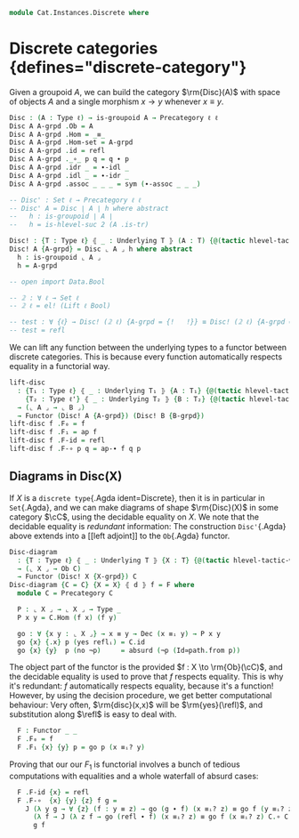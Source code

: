 <!--
```agda
open import Cat.Prelude

open import Data.Id.Base
open import Data.Dec

import Cat.Reasoning
```
-->

```agda
module Cat.Instances.Discrete where
```

<!--
```agda
private variable
  ℓ ℓ' : Level
  X : Type ℓ
  C : Precategory ℓ ℓ'

open Precategory
open Functor
open _=>_
```
-->

# Discrete categories {defines="discrete-category"}

Given a groupoid $A$, we can build the category $\rm{Disc}(A)$ with
space of objects $A$ and a single morphism $x \to y$ whenever $x \equiv
y$.

```agda
Disc : (A : Type ℓ) → is-groupoid A → Precategory ℓ ℓ
Disc A A-grpd .Ob = A
Disc A A-grpd .Hom = _≡_
Disc A A-grpd .Hom-set = A-grpd
Disc A A-grpd .id = refl
Disc A A-grpd ._∘_ p q = q ∙ p
Disc A A-grpd .idr _ = ∙-idl _
Disc A A-grpd .idl _ = ∙-idr _
Disc A A-grpd .assoc _ _ _ = sym (∙-assoc _ _ _)

-- Disc' : Set ℓ → Precategory ℓ ℓ
-- Disc' A = Disc ∣ A ∣ h where abstract
--   h : is-groupoid ∣ A ∣
--   h = is-hlevel-suc 2 (A .is-tr)

Disc! : {T : Type ℓ} ⦃ _ : Underlying T ⦄ (A : T) {@(tactic hlevel-tactic-worker) A-grpd : is-groupoid ⌞ A ⌟} → Precategory _ _
Disc! A {A-grpd} = Disc ⌞ A ⌟ h where abstract
  h : is-groupoid ⌞ A ⌟
  h = A-grpd

-- open import Data.Bool

-- 𝟚 : ∀ ℓ → Set ℓ
-- 𝟚 ℓ = el! (Lift ℓ Bool)

-- test : ∀ {ℓ} → Disc! (𝟚 ℓ) {A-grpd = {!   !}} ≡ Disc! (𝟚 ℓ) {A-grpd = {!   !}}
-- test = refl

```

We can lift any function between the underlying types to a functor
between discrete categories. This is because every function
automatically respects equality in a functorial way.

```agda
lift-disc
  : {T₁ : Type ℓ} ⦃ _ : Underlying T₁ ⦄ {A : T₁} {@(tactic hlevel-tactic-worker) A-grpd : is-groupoid ⌞ A ⌟ } 
    {T₂ : Type ℓ'} ⦃ _ : Underlying T₂ ⦄ {B : T₂} {@(tactic hlevel-tactic-worker) B-grpd : is-groupoid ⌞ B ⌟}
  → (⌞ A ⌟ → ⌞ B ⌟)
  → Functor (Disc! A {A-grpd}) (Disc! B {B-grpd})
lift-disc f .F₀ = f
lift-disc f .F₁ = ap f
lift-disc f .F-id = refl
lift-disc f .F-∘ p q = ap-∙ f q p
```

<!--
```agda
Codisc' : ∀ {ℓ'} → Type ℓ → Precategory ℓ ℓ'
Codisc' x .Ob = x
Codisc' x .Hom _ _ = Lift _ ⊤
Codisc' x .Hom-set _ _ = is-prop→is-set (λ _ _ i → lift tt)
Codisc' x .id = lift tt
Codisc' x ._∘_ _ _ = lift tt
Codisc' x .idr _ = refl
Codisc' x .idl _ = refl
Codisc' x .assoc _ _ _ = refl
```
-->

## Diagrams in Disc(X)

If $X$ is a `discrete type`{.Agda ident=Discrete}, then it is in
particular in `Set`{.Agda}, and we can make diagrams of shape
$\rm{Disc}(X)$ in some category $\cC$, using the decidable
equality on $X$. We note that the decidable equality is _redundant_
information: The construction `Disc'`{.Agda} above extends into a [[left
adjoint]] to the `Ob`{.Agda} functor.

```agda
Disc-diagram
  : {T : Type ℓ} ⦃ _ : Underlying T ⦄ {X : T} {@(tactic hlevel-tactic-worker) X-grpd : is-groupoid ⌞ X ⌟} ⦃ _ : Discrete ⌞ X ⌟ ⦄
  → (⌞ X ⌟ → Ob C)
  → Functor (Disc! X {X-grpd}) C
Disc-diagram {C = C} {X = X} ⦃ d ⦄ f = F where
  module C = Precategory C

  P : ⌞ X ⌟ → ⌞ X ⌟ → Type _
  P x y = C.Hom (f x) (f y)

  go : ∀ {x y : ⌞ X ⌟} → x ≡ y → Dec (x ≡ᵢ y) → P x y
  go {x} {.x} p (yes reflᵢ) = C.id
  go {x} {y}  p (no ¬p)     = absurd (¬p (Id≃path.from p))
```

The object part of the functor is the provided $f : X \to
\rm{Ob}(\cC)$, and the decidable equality is used to prove that
$f$ respects equality. This is why it's redundant: $f$ automatically
respects equality, because it's a function! However, by using the
decision procedure, we get better computational behaviour: Very often,
$\rm{disc}(x,x)$ will be $\rm{yes}(\refl)$, and
substitution along $\refl$ is easy to deal with.

```agda
  F : Functor _ _
  F .F₀ = f
  F .F₁ {x} {y} p = go p (x ≡ᵢ? y)
```

Proving that our our $F_1$ is functorial involves a bunch of tedious
computations with equalities and a whole waterfall of absurd cases:

```agda
  F .F-id {x} = refl
  F .F-∘  {x} {y} {z} f g =
    J (λ y g → ∀ {z} (f : y ≡ z) → go (g ∙ f) (x ≡ᵢ? z) ≡ go f (y ≡ᵢ? z) C.∘ go g (x ≡ᵢ? y))
      (λ f → J (λ z f → go (refl ∙ f) (x ≡ᵢ? z) ≡ go f (x ≡ᵢ? z) C.∘ C.id) (sym (C.idr _)) f)
      g f
```

<!--
```
Disc-adjunct : 
  {T : Type ℓ} ⦃ _ : Underlying T ⦄ {X : T} {@(tactic hlevel-tactic-worker) X-grpd : is-groupoid ⌞ X ⌟}
  → (⌞ X ⌟ → C .Ob)
  → Functor (Disc! X {X-grpd}) C
Disc-adjunct {C = C} F .F₀ = F
Disc-adjunct {C = C} F .F₁ p = subst (C .Hom (F _) ⊙ F) p (C .id)
Disc-adjunct {C = C} F .F-id = transport-refl _
Disc-adjunct {C = C} {T = T} {X-grpd = X-grpd} F .F-∘ {x} {y} {z} f g = path where
  import Cat.Reasoning C as C
  go = Disc-adjunct {C = C} {T = T} {X-grpd = X-grpd} F .F₁
  abstract
    path : go (g ∙ f) ≡ C ._∘_ (go f) (go g)
    path =
      J' (λ y z f → ∀ {x} (g : x ≡ y) → go (g ∙ f) ≡ go f C.∘ go g)
        (λ x g → subst-∙ (C .Hom (F _) ⊙ F) _ _ _
              ·· transport-refl _
              ·· C.introl (transport-refl _))
        f {x} g
```
-->

<!--
```agda
Disc-natural
  : {T : Type ℓ} ⦃ _ : Underlying T ⦄ {X : T} {@(tactic hlevel-tactic-worker) X-grpd : is-groupoid ⌞ X ⌟}
  → {F G : Functor (Disc! X {X-grpd}) C}
  → (∀ x → C .Hom (F .F₀ x) (G .F₀ x))
  → F => G
Disc-natural fam .η = fam
Disc-natural {C = C} {F = F} {G = G} fam .is-natural x y f =
  J (λ y p → fam y C.∘ F .F₁ p ≡ (G .F₁ p C.∘ fam x))
    (C.elimr (F .F-id) ∙ C.introl (G .F-id))
    f
  where module C = Cat.Reasoning C
```
-->

